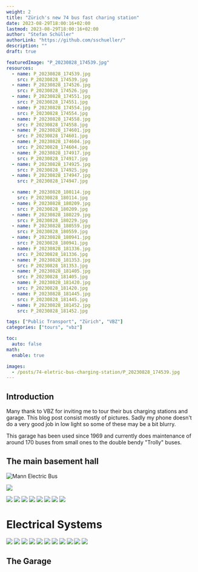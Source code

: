 ```yaml
---
weight: 2
title: "Zürich's new 74 bus fast charing station"
date: 2023-08-29T18:00:16+02:00
lastmod: 2023-08-29T18:00:16+02:00
author: "Stefan Schüller"
authorLink: "https://github.com/sschueller/"
description: ""
draft: true

featuredImage: "P_20230828_174539.jpg"
resources:
  - name: P_20230828_174539.jpg
    src: P_20230828_174539.jpg
  - name: P_20230828_174526.jpg
    src: P_20230828_174526.jpg
  - name: P_20230828_174551.jpg
    src: P_20230828_174551.jpg
  - name: P_20230828_174554.jpg
    src: P_20230828_174554.jpg
  - name: P_20230828_174558.jpg
    src: P_20230828_174558.jpg
  - name: P_20230828_174601.jpg
    src: P_20230828_174601.jpg
  - name: P_20230828_174604.jpg
    src: P_20230828_174604.jpg
  - name: P_20230828_174917.jpg
    src: P_20230828_174917.jpg
  - name: P_20230828_174925.jpg
    src: P_20230828_174925.jpg
  - name: P_20230828_174947.jpg
    src: P_20230828_174947.jpg

  - name: P_20230828_180114.jpg
    src: P_20230828_180114.jpg
  - name: P_20230828_180209.jpg
    src: P_20230828_180209.jpg
  - name: P_20230828_180229.jpg
    src: P_20230828_180229.jpg
  - name: P_20230828_180559.jpg
    src: P_20230828_180559.jpg
  - name: P_20230828_180941.jpg
    src: P_20230828_180941.jpg
  - name: P_20230828_181336.jpg
    src: P_20230828_181336.jpg
  - name: P_20230828_181353.jpg
    src: P_20230828_181353.jpg
  - name: P_20230828_181405.jpg
    src: P_20230828_181405.jpg
  - name: P_20230828_181420.jpg
    src: P_20230828_181420.jpg
  - name: P_20230828_181445.jpg
    src: P_20230828_181445.jpg
  - name: P_20230828_181452.jpg
    src: P_20230828_181452.jpg

tags: ["Public Transport", "Zürich", "VBZ"]
categories: ["tours", "vbz"]

toc:
  auto: false
math:
  enable: true

images:
  - /posts/74-eletric-bus-charging-station/P_20230828_174539.jpg
---
```


<!--more-->

## Introduction

Many thank to VBZ for inviting me to tour their bus charging stations and garage. This blog post consist mostly of pictures. Sadly my phone doesn't do a very good job in low light so some of these may be a bit blurry.

This garage has been used since 1969 and currently does maintenance of around 170 buses from small ones to the double bendy "Trolly" buses.

## The main basement hall

![Mann Electric Bus](P_20230828_174539.jpg)

![](P_20230828_174526.jpg)

![](P_20230828_174551.jpg)
![](P_20230828_174554.jpg)
![](P_20230828_174558.jpg)
![](P_20230828_174601.jpg)
![](P_20230828_174604.jpg)
![](P_20230828_174917.jpg)
![](P_20230828_174925.jpg)
![](P_20230828_174947.jpg)

# Electrical Systems

![](P_20230828_180114.jpg)
![](P_20230828_180209.jpg)
![](P_20230828_180229.jpg)
![](P_20230828_180559.jpg)
![](P_20230828_180941.jpg)
![](P_20230828_181336.jpg)
![](P_20230828_181353.jpg)
![](P_20230828_181405.jpg)
![](P_20230828_181420.jpg)
![](P_20230828_181445.jpg)
![](P_20230828_181452.jpg)

## The Garage
